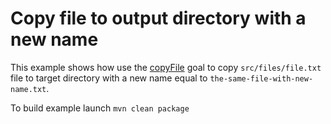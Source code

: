 # Copy file to output directory with a new name
This example shows how use the [copyFile](http://directory-content-maven-plugin.projects.gabrys.biz/2.0.1/copy-mojo.html) goal to copy `src/files/file.txt` file to target directory with a new name equal to `the-same-file-with-new-name.txt`.

To build example launch `mvn clean package`
